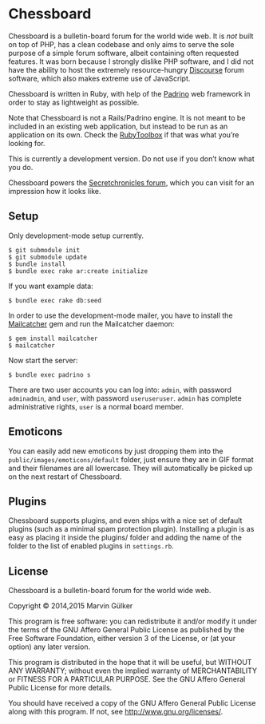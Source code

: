 Chessboard
==========

Chessboard is a bulletin-board forum for the world wide web. It is
*not* built on top of PHP, has a clean codebase and only aims to serve
the sole purpose of a simple forum software, albeit containing often
requested features. It was born because I strongly dislike PHP
software, and I did not have the ability to host the extremely
resource-hungry [Discourse](http://disource.org) forum software, which
also makes extreme use of JavaScript.

Chessboard is written in Ruby, with help of the
[Padrino](http://padrinorb.com) web framework in order to stay as
lightweight as possible.

Note that Chessboard is not a Rails/Padrino engine. It is not meant to
be included in an existing web application, but instead to be run as
an application on its own. Check the
[RubyToolbox](https://www.ruby-toolbox.com/categories/forum_systems)
if that was what you’re looking for.

This is currently a development version. Do not use if you don’t know
what you do.

Chessboard powers the [Secretchronicles forum](http://forum.secretchronicles.de),
which you can visit for an impression how it looks like.

Setup
-----

Only development-mode setup currently.

~~~~~~~~~~~~~~~~~~~~~
$ git submodule init
$ git submodule update
$ bundle install
$ bundle exec rake ar:create initialize
~~~~~~~~~~~~~~~~~~~~~

If you want example data:

~~~~~~~~~~~~~~~~~~~~~
$ bundle exec rake db:seed
~~~~~~~~~~~~~~~~~~~~~

In order to use the development-mode mailer, you have to install the
[Mailcatcher](http://mailcatcher.me) gem and run the Mailcatcher
daemon:

~~~~~~~~~~~~~~~~~~~~~~~~~~~~~~
$ gem install mailcatcher
$ mailcatcher
~~~~~~~~~~~~~~~~~~~~~~~~~~~~~~

Now start the server:

~~~~~~~~~~~~~~~~~~~~~~~~~~~~~~
$ bundle exec padrino s
~~~~~~~~~~~~~~~~~~~~~~~~~~~~~~

There are two user accounts you can log into: `admin`, with password
`adminadmin`, and `user`, with password `useruseruser`. `admin` has
complete administrative rights, `user` is a normal board member.

Emoticons
---------

You can easily add new emoticons by just dropping them into the
`public/images/emoticons/default` folder, just ensure they are in GIF
format and their filenames are all lowercase. They will automatically
be picked up on the next restart of Chessboard.

Plugins
-------

Chessboard supports plugins, and even ships with a nice set of default
plugins (such as a minimal spam protection plugin). Installing a
plugin is as easy as placing it inside the plugins/ folder and adding
the name of the folder to the list of enabled plugins in
`settings.rb`.

License
-------

Chessboard is a bulletin-board forum for the world wide web.

Copyright © 2014,2015  Marvin Gülker

This program is free software: you can redistribute it and/or modify
it under the terms of the GNU Affero General Public License as published by
the Free Software Foundation, either version 3 of the License, or
(at your option) any later version.

This program is distributed in the hope that it will be useful,
but WITHOUT ANY WARRANTY; without even the implied warranty of
MERCHANTABILITY or FITNESS FOR A PARTICULAR PURPOSE.  See the
GNU Affero General Public License for more details.

You should have received a copy of the GNU Affero General Public License
along with this program.  If not, see <http://www.gnu.org/licenses/>.

